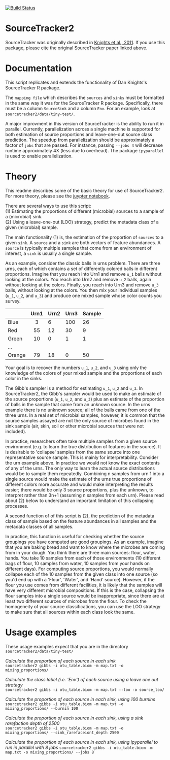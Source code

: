 [![Build Status](https://travis-ci.com/biota/sourcetracker2.svg?token=cRee6r8tqQgg7M8jqmie)](https://travis-ci.com/biota/sourcetracker2)

# SourceTracker2

SourceTracker was originally described in [Knights et al., 2011](http://www.ncbi.nlm.nih.gov/pubmed/21765408).
If you use this package, please cite the original SourceTracker paper linked 
above.

# Documentation

This script replicates and extends the functionality of Dan Knights's
SourceTracker R package.

The ``mapping file`` which describes the ``sources`` and ``sinks`` must be
formatted in the same way it was for the SourceTracker R package. Specifically, 
there must be a column ``SourceSink`` and a column ``Env``. For an example, look
at ``sourcetracker2/data/tiny-test/``. 

A major improvment in this version of SourceTracker is the ability to run it in parallel. 
Currently, parallelization across a single machine is
supported for both estimation of source proportions and leave-one-out source
class prediction. The speedup from parallelization should be approximately a 
factor of ``jobs`` that are passed. For instance, passing ``--jobs 4`` will
decrease runtime approximately 4X (less due to overhead). The package 
``ipyparallel`` is used to enable parallelization.

# Theory

This readme describes some of the basic theory for use of SourceTracker2. For
more theory, please see the [juypter notebook](https://github.com/biota/SourceTracker_rc/blob/master/ipynb/Sourcetracking%20using%20a%20Gibbs%20Sampler.ipynb).

There are several ways to use this script:  
 (1) Estimating the proportions of different (microbial) sources to a sample of
     a (microbial) sink.  
 (2) Using a leave-one-out (LOO) strategy, predict the metadata class of a
     given (microbial) sample.

The main functionality (1) is, the estimation of the proportion of `sources`
to a given `sink`. A `source` and a `sink` are both vectors of feature
abundances. A  `source` is typically multiple samples that come from
an environment of interest, a `sink` is usually a single sample. 

As an example, consider the classic balls in urns problem. There are three urns, each
of which contains a set of differently colored balls in different proportions.
Imagine that you reach into Urn1 and remove ``u_1`` balls without looking at the
colors. You reach into Urn2 and remove ``u_2`` balls, again without looking at
the colors. Finally, you reach into Urn3 and remove ``u_3`` balls, without
looking at the colors. You then mix your individual samples (``u_1``, ``u_2``,
and ``u_3``) and produce one mixed sample whose color counts you survey.

|        | Urn1 | Urn2 | Urn3 | Sample |
|--------|:----:|------|------|--------|
| Blue   |   3  | 6    | 100  | 26     |
| Red    |  55  | 12   | 30   | 9      |
| Green  |  10  | 0    | 1    | 1      |
| ...    |      |      |      |        |
| Orange | 79   | 18   | 0    | 50     |


Your goal is to recover the numbers ``u_1``, ``u_2``, and ``u_3`` using only the
knowledge of the colors of your mixed sample and the proportions of each color
in the sinks.

The Gibb's sampler is a method for estimating ``u_1``, ``u_2`` and ``u_3``. In
SourceTracker2, the Gibb's sampler would be used to make an
estimate of the source proportions (``u_1``, ``u_2``, and ``u_3``) plus an
estimate of the proportion of balls in the sample that came from an unknown
source. In the urns example there is no unknown source; all of the balls came from
one of the three urns. In a real set of microbial samples, however, it is common that the
source samples assayed are not the only source of microbes found in the sink
sample (air, skin, soil or other microbial sources that were not included).

In practice, researchers often take multiple samples from a given source
environment (e.g. to learn the true distribution of features in the source). It
is desirable to 'collapse' samples from the same source into one representative
source sample. This is mainly for interpretability. Consider the urn example
above. In practice we would not know the exact contents of any of the urns.
The only way to learn the actual source distributions would be to sample them
repeatedly. Combining n samples from urn 1 into a single source would make the
estimate of the urns true proportions of different colors more accurate and
would make interpreting the results easier; there would be only 3 source
proportions, plus the unknown, to interpret rather than 3n+1 (assuming n samples from each
urn). Please read about (2) below to understand an important
limitation of this collapsing processes.

A second function of of this script is (2), the prediction of the metadata class
of sample based on the feature abundances in all samples and the metadata
classes of all samples.

In practice, this function is useful for checking whether the source groupings
you have computed are good groupings. As an example, imagine that you are baking
bread and want to know where the microbes are coming from in your dough. 
You think there are three main sources: flour, water, hands. You take 10 samples
from each of those environments (10 different bags of flour, 10 samples from
water, 10 samples from your hands on different days). For computing source
proportions, you would normally collapse each of the 10 samples from the given 
class into one source (so you'd end up with a 'Flour', 'Water', and 'Hand'
source). However, if the flour you use comes from different facilities, it is
likely that the samples will have very different microbial compositions. If this is the
case, collapsing the flour samples into a single source would be inappropriate,
since there are at least two different sources of microbes from the
flour. To check the homogeneity of your source classifications, you can use the
LOO strategy to make sure that all sources within each class look the same.

# Usage examples

These usage examples expect that you are in the directory
``sourcetracker2/data/tiny-test/``

*Calculate the proportion of each source in each sink*  
``sourcetracker2 gibbs -i otu_table.biom -m map.txt -o mixing_proportions/``

*Calculate the class label (i.e. 'Env') of each source using a leave one out
strategy*  
``sourcetracker2 gibbs -i otu_table.biom -m map.txt --loo -o source_loo/``

*Calculate the proportion of each source in each sink, using 100 burnins* 
``sourcetracker2 gibbs -i otu_table.biom -m map.txt -o mixing_proportions/ --burnin 100``

*Calculate the proportion of each source in each sink, using a sink 
rarefaction depth of 2500*  
``sourcetracker2 gibbs -i otu_table.biom -m map.txt -o mixing_proportions/ --sink_rarefaceiont_depth 2500``

*Calculate the proportion of each source in each sink, using ipyparallel to run
in parallel with 8 jobs* 
``sourcetracker2 gibbs -i otu_table.biom -m map.txt -o mixing_proportions/ --jobs 8``


